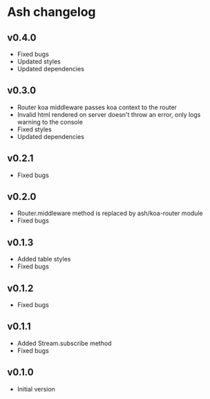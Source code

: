 Ash changelog
=============


## v0.4.0

- Fixed bugs
- Updated styles
- Updated dependencies


## v0.3.0

- Router koa middleware passes koa context to the router
- Invalid html rendered on server doesn't throw an error, only logs warning to the console
- Fixed styles
- Updated dependencies


## v0.2.1

- Fixed bugs


## v0.2.0

- Router.middleware method is replaced by ash/koa-router module
- Fixed bugs


## v0.1.3

- Added table styles
- Fixed bugs


## v0.1.2

- Fixed bugs


## v0.1.1

- Added Stream.subscribe method
- Fixed bugs


## v0.1.0

- Initial version
